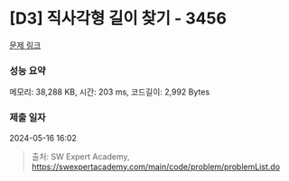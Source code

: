 # [D3] 직사각형 길이 찾기 - 3456 

[문제 링크](https://swexpertacademy.com/main/code/problem/problemDetail.do?contestProbId=AWFPmsqqALwDFAV0) 

### 성능 요약

메모리: 38,288 KB, 시간: 203 ms, 코드길이: 2,992 Bytes

### 제출 일자

2024-05-16 16:02



> 출처: SW Expert Academy, https://swexpertacademy.com/main/code/problem/problemList.do